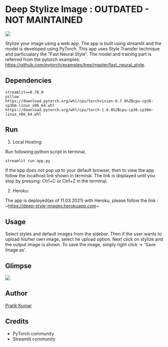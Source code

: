 # Deep Stylize Image : **OUTDATED - NOT MAINTAINED**

![](https://github.com/pr2tik1/deep-style-images/blob/main/banner.jpg)

Stylize your image using a web app. The app is built using streamlit and the model is developed using PyTorch. This app uses Style Transfer technique and particualary the "Fast Neural Style". The model and training part is referred from the pytorch examples: https://github.com/pytorch/examples/tree/master/fast_neural_style. 

## Dependencies
```
streamlit==0.78.0
pillow
https://download.pytorch.org/whl/cpu/torchvision-0.7.0%2Bcpu-cp36-cp36m-linux_x86_64.whl
https://download.pytorch.org/whl/cpu/torch-1.6.0%2Bcpu-cp36-cp36m-linux_x86_64.whl
```

## Run

1. Local Hosting: 

Run following python script in terminal,

```python
streamlit run app.py
```
If the app does not pop up to your default browser, then to view the app follow the localhost link shown in terminal. The link is displayed until you stop by pressing: Ctrl+C or Ctrl+Z in the terminal.


2. Heroku:

The app is deployed(as of 11.03.2021) with Heroku, please follow the link :   ~https://deep-style-images.herokuapp.com~

## Usage
Select styles and default images from the sidebar. Then if the user wants to upload his/her own image, select he upload option. Next click on stylize and the output image is shown. To save the image, simply right click -> 'Save Image as'.

## Glimpse
![](https://github.com/pr2tik1/deep-style-images/blob/main/glimpse.gif)

## Author
[Pratik Kumar](https://pr2tik1.github.io)

## Credits
- PyTorch community
- Streamlit community
